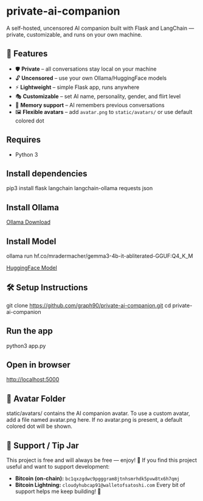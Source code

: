 # private-ai-companion
A self-hosted, uncensored AI companion built with Flask and LangChain — private, customizable, and runs on your own machine.
## 🌟 Features
- 🛡️ **Private** – all conversations stay local on your machine
- 🔓 **Uncensored** – use your own Ollama/HuggingFace models
- ⚡ **Lightweight** – simple Flask app, runs anywhere
- 🎭 **Customizable** – set AI name, personality, gender, and flirt level
- 🧠 **Memory support** – AI remembers previous conversations
- 🖼️ **Flexible avatars** – add `avatar.png` to `static/avatars/` or use default colored dot
## Requires
- Python 3
## Install dependencies
pip3 install flask langchain langchain-ollama requests json
## Install Ollama
[Ollama Download](https://ollama.com/download) 
## Install Model
ollama run hf.co/mradermacher/gemma3-4b-it-abliterated-GGUF:Q4_K_M

[HuggingFace Model](https://huggingface.co/mradermacher/gemma3-4b-it-abliterated-GGUF)
## 🛠️ Setup Instructions
git clone https://github.com/graph90/private-ai-companion.git
cd private-ai-companion
## Run the app
python3 app.py
## Open in browser
[http://localhost:5000](http://localhost:5000)
## 🎨 Avatar Folder
static/avatars/ contains the AI companion avatar. To use a custom avatar, add a file named avatar.png here.
If no avatar.png is present, a default colored dot will be shown.
## 🍻 Support / Tip Jar
This project is free and will always be free — enjoy! 🙂
If you find this project useful and want to support development:
- **Bitcoin (on-chain):** `bc1qxzgdwc9pgggram8jtnhsmrhdk5pvw8tx6h7qmj`
- **Bitcoin Lightning:** `cloudyhubcap91@walletofsatoshi.com`
Every bit of support helps me keep building! 🚀
